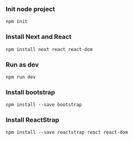 ### Init node project
```
npm init
```

### Install Next and React
```
npm install next react react-dom
```

### Run as dev
```
npm run dev
```

### Install bootstrap
```
npm install --save bootstrap
```

### Install ReactStrap
```
npm install --save reactstrap react react-dom
```

